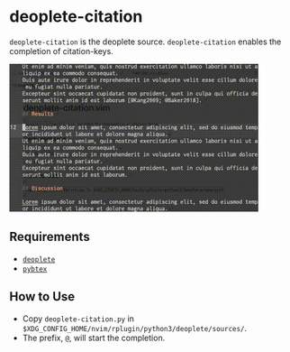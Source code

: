 # deoplete-citation

`deoplete-citation` is the deoplete source.
`deoplete-citation` enables the completion of citation-keys.

![sample movie](./mov/sample.gif)

## Requirements

- [`deoplete`](https://github.com/Shougo/deoplete.nvim)
- [`pybtex`](https://pybtex.org)

## How to Use

- Copy `deoplete-citation.py` in `$XDG_CONFIG_HOME/nvim/rplugin/python3/deoplete/sources/`.
- The prefix, `@`, will start the completion.
